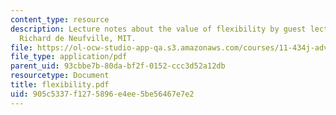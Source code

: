 ```yaml
---
content_type: resource
description: Lecture notes about the value of flexibility by guest lecturer Prof.
  Richard de Neufville, MIT.
file: https://ol-ocw-studio-app-qa.s3.amazonaws.com/courses/11-434j-advanced-topics-in-real-estate-finance-spring-2007/905c5337f1275896e4ee5be56467e7e2_flexibility.pdf
file_type: application/pdf
parent_uid: 93cbbe7b-80da-bf2f-0152-ccc3d52a12db
resourcetype: Document
title: flexibility.pdf
uid: 905c5337-f127-5896-e4ee-5be56467e7e2
---
```

